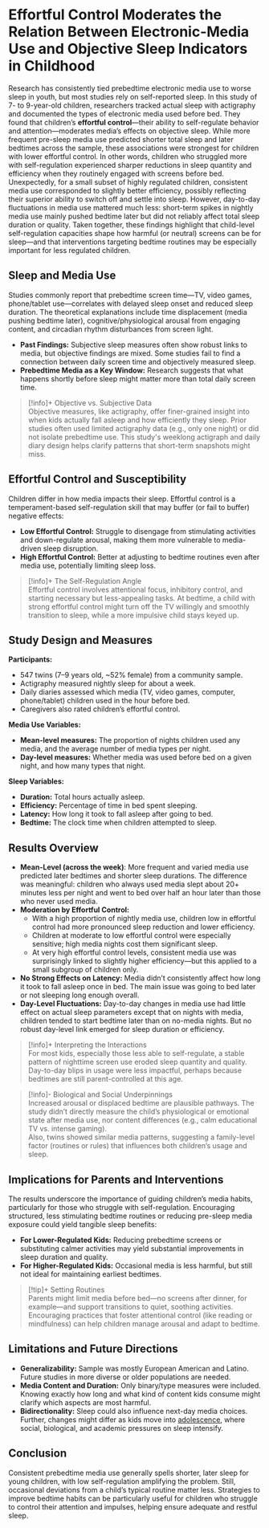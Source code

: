 # Effortful Control Moderates the Relation Between Electronic-Media Use and Objective Sleep Indicators in Childhood

Research has consistently tied prebedtime electronic media use to worse sleep in youth, but most studies rely on self-reported sleep. In this study of 7- to 9-year-old children, researchers tracked actual sleep with actigraphy and documented the types of electronic media used before bed. They found that children’s **effortful control**—their ability to self-regulate behavior and attention—moderates media’s effects on objective sleep. While more frequent pre-sleep media use predicted shorter total sleep and later bedtimes across the sample, these associations were strongest for children with lower effortful control. In other words, children who struggled more with self-regulation experienced sharper reductions in sleep quantity and efficiency when they routinely engaged with screens before bed. Unexpectedly, for a small subset of highly regulated children, consistent media use corresponded to slightly better efficiency, possibly reflecting their superior ability to switch off and settle into sleep. However, day-to-day fluctuations in media use mattered much less: short-term spikes in nightly media use mainly pushed bedtime later but did not reliably affect total sleep duration or quality. Taken together, these findings highlight that child-level self-regulation capacities shape how harmful (or neutral) screens can be for sleep—and that interventions targeting bedtime routines may be especially important for less regulated children.

## Sleep and Media Use
Studies commonly report that prebedtime screen time—TV, video games, phone/tablet use—correlates with delayed sleep onset and reduced sleep duration. The theoretical explanations include time displacement (media pushing bedtime later), cognitive/physiological arousal from engaging content, and circadian rhythm disturbances from screen light.

- **Past Findings:** Subjective sleep measures often show robust links to media, but objective findings are mixed. Some studies fail to find a connection between daily screen time and objectively measured sleep.  
- **Prebedtime Media as a Key Window:** Research suggests that what happens shortly before sleep might matter more than total daily screen time.

> [!info]+ Objective vs. Subjective Data  
> Objective measures, like actigraphy, offer finer-grained insight into when kids actually fall asleep and how efficiently they sleep. Prior studies often used limited actigraphy data (e.g., only one night) or did not isolate prebedtime use. This study's weeklong actigraph and daily diary design helps clarify patterns that short-term snapshots might miss.

## Effortful Control and Susceptibility
Children differ in how media impacts their sleep. Effortful control is a temperament-based self-regulation skill that may buffer (or fail to buffer) negative effects:

- **Low Effortful Control:** Struggle to disengage from stimulating activities and down-regulate arousal, making them more vulnerable to media-driven sleep disruption.  
- **High Effortful Control:** Better at adjusting to bedtime routines even after media use, potentially limiting sleep loss.

> [!info]+ The Self-Regulation Angle  
> Effortful control involves attentional focus, inhibitory control, and starting necessary but less-appealing tasks. At bedtime, a child with strong effortful control might turn off the TV willingly and smoothly transition to sleep, while a more impulsive child stays keyed up.

## Study Design and Measures
**Participants:**  
- 547 twins (7–9 years old, ~52% female) from a community sample.  
- Actigraphy measured nightly sleep for about a week.  
- Daily diaries assessed which media (TV, video games, computer, phone/tablet) children used in the hour before bed.  
- Caregivers also rated children’s effortful control.

**Media Use Variables:**  
- **Mean-level measures:** The proportion of nights children used any media, and the average number of media types per night.  
- **Day-level measures:** Whether media was used before bed on a given night, and how many types that night.

**Sleep Variables:**  
- **Duration:** Total hours actually asleep.  
- **Efficiency:** Percentage of time in bed spent sleeping.  
- **Latency:** How long it took to fall asleep after going to bed.  
- **Bedtime:** The clock time when children attempted to sleep.

## Results Overview
- **Mean-Level (across the week)**: More frequent and varied media use predicted later bedtimes and shorter sleep durations. The difference was meaningful: children who always used media slept about 20+ minutes less per night and went to bed over half an hour later than those who never used media.  
- **Moderation by Effortful Control:**  
  - With a high proportion of nightly media use, children low in effortful control had more pronounced sleep reduction and lower efficiency.  
  - Children at moderate to low effortful control were especially sensitive; high media nights cost them significant sleep.  
  - At very high effortful control levels, consistent media use was surprisingly linked to slightly higher efficiency—but this applied to a small subgroup of children only.
- **No Strong Effects on Latency:** Media didn’t consistently affect how long it took to fall asleep once in bed. The main issue was going to bed later or not sleeping long enough overall.
- **Day-Level Fluctuations:** Day-to-day changes in media use had little effect on actual sleep parameters except that on nights with media, children tended to start bedtime later than on no-media nights. But no robust day-level link emerged for sleep duration or efficiency.

> [!info]+ Interpreting the Interactions  
> For most kids, especially those less able to self-regulate, a stable pattern of nighttime screen use eroded sleep quantity and quality. Day-to-day blips in usage were less impactful, perhaps because bedtimes are still parent-controlled at this age.

> [!info]- Biological and Social Underpinnings  
> Increased arousal or displaced bedtime are plausible pathways. The study didn’t directly measure the child’s physiological or emotional state after media use, nor content differences (e.g., calm educational TV vs. intense gaming).  
> Also, twins showed similar media patterns, suggesting a family-level factor (routines or rules) that influences both children’s usage and sleep.

## Implications for Parents and Interventions
The results underscore the importance of guiding children’s media habits, particularly for those who struggle with self-regulation. Encouraging structured, less stimulating bedtime routines or reducing pre-sleep media exposure could yield tangible sleep benefits:

- **For Lower-Regulated Kids:** Reducing prebedtime screens or substituting calmer activities may yield substantial improvements in sleep duration and quality.  
- **For Higher-Regulated Kids:** Occasional media is less harmful, but still not ideal for maintaining earliest bedtimes.

> [!tip]+ Setting Routines  
> Parents might limit media before bed—no screens after dinner, for example—and support transitions to quiet, soothing activities. Encouraging practices that foster attentional control (like reading or mindfulness) can help children manage arousal and adapt to bedtime.

## Limitations and Future Directions
- **Generalizability:** Sample was mostly European American and Latino. Future studies in more diverse or older populations are needed.  
- **Media Content and Duration:** Only binary/type measures were included. Knowing exactly how long and what kind of content kids consume might clarify which aspects are most harmful.  
- **Bidirectionality:** Sleep could also influence next-day media choices. Further, changes might differ as kids move into [adolescence](Definitions/Age%20ranges/Adolescence.md), where social, biological, and academic pressures on sleep intensify.

## Conclusion
Consistent prebedtime media use generally spells shorter, later sleep for young children, with low self-regulation amplifying the problem. Still, occasional deviations from a child’s typical routine matter less. Strategies to improve bedtime habits can be particularly useful for children who struggle to control their attention and impulses, helping ensure adequate and restful sleep.